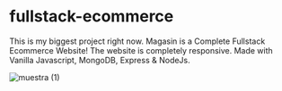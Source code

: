 # fullstack-ecommerce
This is my biggest project right now.
Magasin is a Complete Fullstack Ecommerce Website!
The website is completely responsive.
Made with Vanilla Javascript, MongoDB, Express & NodeJs.

![muestra (1)](https://user-images.githubusercontent.com/89883616/138201720-c34c9186-fc40-4b08-870f-8b28770659ad.jpg)
